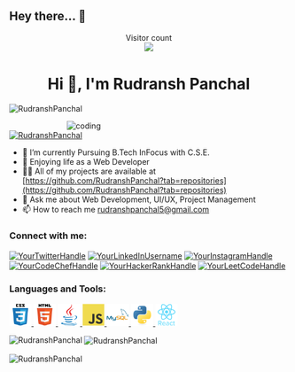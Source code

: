 ## Hey there... 👋

<p align="center"> 
    Visitor count<br>
    <img src="https://profile-counter.glitch.me/RudranshPanchal/count.svg" />
</p>
<h1 align="center">Hi 👋, I'm Rudransh Panchal</h1>
<p align="left"> <img src="https://komarev.com/ghpvc/?username=RudranshPanchal&label=Profile%20views&color=0e75b6&style=flat" alt="RudranshPanchal" /> </p>
<img align="right" alt="coding" width="400" src="https://user-images.githubusercontent.com/46869388/89207039-b899e600-d5d7-11ea-90d0-c894383d35b4.gif">
<p align="left"> <a href="https://twitter.com/PanchalRudransh" target="blank"><img src="https://img.shields.io/twitter/follow/RudranshPanchal?logo=twitter&style=for-the-badge" alt="RudranshPanchal" /></a> </p>

- 🔭 I’m currently Pursuing B.Tech InFocus with C.S.E.
- 🌱 Enjoying life as a Web Developer
- 👨‍💻 All of my projects are available at [https://github.com/RudranshPanchal?tab=repositories](https://github.com/RudranshPanchal?tab=repositories)
- 💬 Ask me about Web Development, UI/UX, Project Management
- 📫 How to reach me rudranshpanchal5@gmail.com

<h3 align="left">Connect with me:</h3>
<p align="left">
  <a href="https://twitter.com/PanchalRudransh" target="blank"><img align="center" src="https://raw.githubusercontent.com/rahuldkjain/github-profile-readme-generator/master/src/images/icons/Social/twitter.svg" alt="YourTwitterHandle" height="30" width="40" /></a>
  <a href="https://linkedin.com/in/YourLinkedInUsername" target="blank"><img align="center" src="https://raw.githubusercontent.com/rahuldkjain/github-profile-readme-generator/master/src/images/icons/Social/linked-in-alt.svg" alt="YourLinkedInUsername" height="30" width="40" /></a>
  <a href="https://instagram.com/rudrxxox" target="blank"><img align="center" src="https://raw.githubusercontent.com/rahuldkjain/github-profile-readme-generator/master/src/images/icons/Social/instagram.svg" alt="YourInstagramHandle" height="30" width="40" /></a>
  <a href="https://www.codechef.com/users/YourCodeChefHandle" target="blank"><img align="center" src="https://pbs.twimg.com/profile_images/1477930785537605633/ROTVNVz7_400x400.jpg" alt="YourCodeChefHandle" height="30" width="40" /></a>
  <a href="https://www.hackerrank.com/YourHackerRankHandle" target="blank"><img align="center" src="https://raw.githubusercontent.com/rahuldkjain/github-profile-readme-generator/master/src/images/icons/Social/hackerrank.svg" alt="YourHackerRankHandle" height="30" width="40" /></a>
  <a href="https://www.leetcode.com/YourLeetCodeHandle" target="blank"><img align="center" src="https://raw.githubusercontent.com/rahuldkjain/github-profile-readme-generator/master/src/images/icons/Social/leet-code.svg" alt="YourLeetCodeHandle" height="30" width="40" /></a>
</p>

<h3 align="left">Languages and Tools:</h3>
<p align="left"> 
  <a href="https://www.w3schools.com/css/" target="_blank" rel="noreferrer"> <img src="https://raw.githubusercontent.com/devicons/devicon/master/icons/css3/css3-original-wordmark.svg" alt="css3" width="40" height="40"/> </a> 
  <a href="https://www.w3.org/html/" target="_blank" rel="noreferrer"> <img src="https://raw.githubusercontent.com/devicons/devicon/master/icons/html5/html5-original-wordmark.svg" alt="html5" width="40" height="40"/> </a> 
  <a href="https://www.java.com" target="_blank" rel="noreferrer"> <img src="https://raw.githubusercontent.com/devicons/devicon/master/icons/java/java-original.svg" alt="java" width="40" height="40"/> </a> 
  <a href="https://developer.mozilla.org/en-US/docs/Web/JavaScript" target="_blank" rel="noreferrer"> <img src="https://raw.githubusercontent.com/devicons/devicon/master/icons/javascript/javascript-original.svg" alt="javascript" width="40" height="40"/> </a> 
  <a href="https://www.mysql.com/" target="_blank" rel="noreferrer"> <img src="https://raw.githubusercontent.com/devicons/devicon/master/icons/mysql/mysql-original-wordmark.svg" alt="mysql" width="40" height="40"/> </a> 
  <a href="https://www.python.org" target="_blank" rel="noreferrer"> <img src="https://raw.githubusercontent.com/devicons/devicon/master/icons/python/python-original.svg" alt="python" width="40" height="40"/> </a> 
  <a href="https://reactjs.org/" target="_blank" rel="noreferrer"> <img src="https://raw.githubusercontent.com/devicons/devicon/master/icons/react/react-original-wordmark.svg" alt="react" width="40" height="40"/> </a> 
</p>

<p><img align="left" src="https://github-readme-stats.vercel.app/api/top-langs?username=RudranshPanchal&show_icons=true&locale=en&layout=compact" alt="RudranshPanchal" /></p>

<p>&nbsp;<img align="center" src="https://github-readme-stats.vercel.app/api?username=RudranshPanchal&show_icons=true&locale=en" alt="RudranshPanchal" /></p>

<p><img align="center" src="https://github-readme-streak-stats.herokuapp.com/?user=RudranshPanchal&" alt="RudranshPanchal" /></p>

